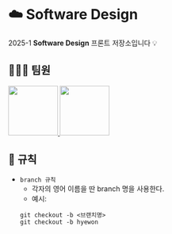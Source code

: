 # ☁️ Software Design

2025-1 **Software Design** 프론트 저장소입니다 💡

## 🙋🏻‍♀️ 팀원

 <a href="https://github.com/hyelenaa">
      <img src="https://avatars.githubusercontent.com/u/147942060?v=4" width="100">
    </a>

 <a href="https://github.com/herokwon">
      <img src="https://avatars.githubusercontent.com/u/171362987?v=4" width="100">
    </a>

## 📝 규칙

- `branch 규칙`
  - 각자의 영어 이름을 딴 branch 명을 사용한다.
  - 예시:
  ```
  git checkout -b <브랜치명>
  git checkout -b hyewon
  ```
